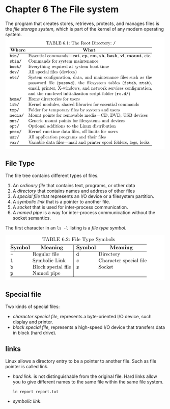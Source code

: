 # Chapter 6 The File system
The program that creates stores, retrieves, protects, and manages files is the *file storage system*, which is part of the kernel of any modern operating system.
<img src="rd.png" alt="The root directory /" width="500">
## File Type
The file tree contains different types of files.
1. An *ordinary file* that contains text, programs, or other data
2. A *directory* that contains names and address of other files
3. A *special file* that represents an I/O device or a filesystem partition.
4. A *symbolic link* that is a pointer to another file.
5. A *socket* that is used for inter-process communication.
6. A *named pipe* is a way for inter-process communication without the socket semantics.

The first character in an `ls -l` listing is a *file type symbol*.

<img src="fts.png" alt="File Type Symbols" width="500">

## Special file
Two kinds of special files:
* *character special file*, represents a byte-oriented I/O device, such display and printer.
* *block special file*, represents a high-speed I/O device that transfers data in block (hard drive).
## links
Linux allows a directory entry to be a pointer to another file. Such as file pointer is called link. 
* *hard link*. is not distinguishable from the original file. Hard links allow you to give different names to the same file within the same file system.
	```
	ln report report.txt
	```
* *symbolic link*. 


